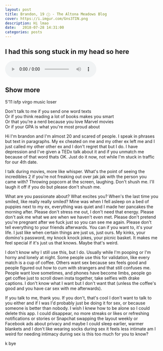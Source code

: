 ```yaml
---
layout: post
title: Brandon, 19 ⓘ - The Altona Meadows Blog
cover: https://i.imgur.com/Gns3TIN.png
description: Hi lmao
date:   2018-07-28 14:31:00
categories: posts
---
```


## I had this song stuck in my head so here
<audio controls>
  <source src="{{ site.baseurl }}/audio/passionate.mp3" type="audio/mpeg">
Your browser does not support the audio element.
</audio>
<br>

## Show more

5'11 isfp virgo music loser

Don't talk to me if you send one word texts<br>
Or if you think reading a lot of books makes you smart<br>
Or that you're a nerd because you love Marvel movies<br>
Or if your GPA is what you're most proud about

Hi I'm brandon and I'm almost 20 and scared of people. I speak in phrases but text in paragraphs. My ex cheated on me and my other ex left me and I just called my other other ex and I don't regret that but I do. I have depression and I've given a TEDx talk about it and if you unmatch me because of that word thats OK. Just do it now, not while I'm stuck in traffic for our 4th date.

I talk during movies, more like whisper. What's the point of seeing the incredibles 2 if you're not freaking out over jak jak with the person you came with? Throwing popcorn at the screen, laughing. Don't shush me. I'll laugh it off if you do but please don't shush me.

What are you passionate about? What excites you? When's the last time you smiled, like really really smiled? Mine was when I fell asleep on a bed of puppies next to my ex, everything was quiet and I made her pancakes the morning after. Please don't stress me out, I don't need that energy. Please don't ask me what we are when we haven't even met. Please don't pretend you're pregnant after we fuck just so you can see me again. Please don't tell everything to your friends afterwards. You can if you want to, it's your life. I just like when certain things are just us, just ours. My kinks, your domino's password, my knock knock jokes, your picnic basket. It makes me feel special if it's just us that knows. Maybe that's weird.

I don't know why I still use this, but I do. Usually while I'm pooping or I'm horny and lonely at night. Some people use this for validation, like every match is a cup of coffee. Others want sex because sex feels good and people figured out how to cum with strangers and that still confuses me. People want love sometimes, and phones have become limbs, people go get coffee just to scroll down insta together, take selfies with drake captions. I don't know what I want but I don't want that (unless the coffee's good and you have car sex with me afterwards).

If you talk to me, thank you. If you don't, that's cool I don't want to talk to you either and if I was I'd probably just be doing it for sex, or because someone is better than nobody. I wish I knew how to be alone so I could delete this app. I could disappear, no more streaks or likes or refreshing notifications or stories or Snapchat swapping the layout weekly or Facebook ads about privacy and maybe I could sleep earlier, warmer blankets and I don't like wearing socks during sex it feels less intimate am I weird for needing intimacy during sex is this too much for you to know?

k bye
